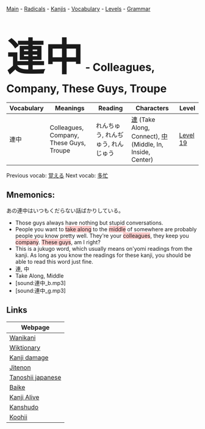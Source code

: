 <style> bigfont {font-size: 100px}</style>
[Main](../README.md) -
[Radicals](../radicals.md) -
[Kanjis](../kanjis.md) -
[Vocabulary](../vocabulary.md) -
[Levels](../levels.md) -
[Grammar](../grammar.md)
# <bigfont> 連中</bigfont> - Colleagues, Company, These Guys, Troupe 

| Vocabulary | Meanings | Reading | Characters | Level |
| --- | --- | --- | --- | --- |
| 連中 | Colleagues, Company, These Guys, Troupe | れんちゅう, れんぢゅう, れんじゅう |  [連](../kanjis/連.md) (Take Along, Connect), [中](../kanjis/中.md) (Middle, In, Inside, Center) | [Level 19](../levels/wk_level19.md) |

Previous vocab: [覚える](覚える.md) Next vocab: [多忙](多忙.md) 

## Mnemonics:
あの連中はいつもくだらない話ばかりしている。
* Those guys always have nothing but stupid conversations.
* People you want to <span style="background-color:#ffcccb"> take along</span> to the <span style="background-color:#ffcccb"> middle</span> of somewhere are probably people you know pretty well. They're your <span style="background-color:#ffcccb"> colleagues</span>, they keep you <span style="background-color:#ffcccb"> company</span>. <span style="background-color:#ffcccb"> These guys</span>, am I right?
* This is a jukugo word, which usually means on'yomi readings from the kanji. As long as you know the readings for these kanji, you should be able to read this word just fine.
* 連, 中
* Take Along, Middle
* [sound:連中_b.mp3]
* [sound:連中_g.mp3]


## Links 

| Webpage |
| --- |
| [Wanikani          ](https://www.wanikani.com/kanji/連中) |
| [Wiktionary        ](https://en.wiktionary.org/wiki/連中) |
| [Kanji damage      ](http://www.kanjidamage.com/kanji/search?utf8=✓&q=連中) |
| [Jitenon           ](https://jitenon.com/kanji/連中) |
| [Tanoshii japanese ](https://www.tanoshiijapanese.com/dictionary/kanji.cfm?k=連中) |
| [Baike             ](https://baike.baidu.com/item/連中) |
| [Kanji Alive       ](https://app.kanjialive.com/連中) |
| [Kanshudo          ](https://www.kanshudo.com/searchmn?q=連中) |
| [Koohii            ](https://kanji.koohii.com/study/kanji/連中) |

